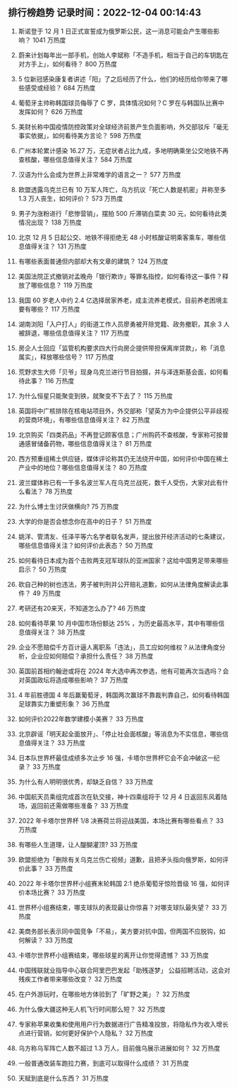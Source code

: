 
## 排行榜趋势 记录时间：2022-12-04 00:14:43
  
  1. 斯诺登于 12 月 1 日正式宣誓成为俄罗斯公民，这一消息可能会产生哪些影响？ 1041 万热度
    
  2. 蔚来计划每年出一部手机，创始人李斌称「不造手机，相当于自己的车钥匙在对方手上」，如何看待？ 800 万热度
    
  3. 5 位新冠感染康复者讲述「阳」了之后经历了什么，他们的经历给你带来了哪些感受或经验？ 684 万热度
    
  4. 葡萄牙主帅称韩国球员侮辱了 C 罗，具体情况如何？C 罗在与韩国队比赛中发挥如何？ 626 万热度
    
  5. 美财长称中国疫情防控政策对全球经济前景产生负面影响，外交部驳斥「毫无事实依据」，如何看待美方言论？ 598 万热度
    
  6. 广州本轮累计感染 16.27 万，无症状者占比九成，多地明确乘坐公交地铁不再查核酸，哪些信息值得关注？ 584 万热度
    
  7. 汉语为什么会成为世界上非常难学的语言之一？ 577 万热度
    
  8. 欧盟透露乌克兰已有 10 万军人阵亡，乌方抗议「死亡人数是机密」并称至多 1.3 万人丧生，如何评价？ 573 万热度
    
  9. 男子为涨粉进行「悲惨营销」，摆拍 500 斤滞销白菜卖 30 元，如何看待此类情况出现？ 138 万热度
    
  10. 北京 12 月 5 日起公交、地铁不得拒绝无 48 小时核酸证明乘客乘车，哪些信息值得关注？ 131 万热度
    
  11. 有哪些表面普通但内部却大有文章的建筑？ 124 万热度
    
  12. 美国法院正式撤销对孟晚舟「银行欺诈」等罪名指控，如何看待这一事件？释放了哪些信息？ 119 万热度
    
  13. 我国 60 岁老人中约 2.4 亿选择居家养老，成主流养老模式，目前养老困境主要有哪些？ 117 万热度
    
  14. 湖南浏阳「入户打人」的街道工作人员廖勇被开除党籍、政务撤职，其余 3 人被辞退，哪些信息值得关注？ 117 万热度
    
  15. 房企人士回应「监管机构要求四大行向房企提供带担保离岸贷款」，称「消息属实」，释放哪些信号？ 117 万热度
    
  16. 荒野求生大师「贝爷」现身乌克兰进行节目拍摄，并与泽连斯基会面，如何看待此事？ 116 万热度
    
  17. 为什么恒星只能聚变到铁，就聚变不下去了？ 115 万热度
    
  18. 英国将中广核排除在核电站项目外，外交部称「望英方为中企提供公平非歧视的营商环境」，有哪些信息值得关注？ 82 万热度
    
  19. 北京购买「四类药品」不再登记顾客信息；广州购药不查核酸，专家称可按普通感冒储备药物，哪些信息值得关注？ 81 万热度
    
  20. 西方预重组稀土供应链，媒体评论称其仍无法绕开中国，如何评价中国在稀土产业中的地位？哪些信息值得关注？ 80 万热度
    
  21. 波兰媒体称已有一千多名波兰军人在乌克兰战死，数千人受伤，大家对此有什么看法？ 78 万热度
    
  22. 为什么博士生讨厌做横向? 75 万热度
    
  23. 大学的你是否会想念你在高中的日子？ 51 万热度
    
  24. 姚洋、管清友、任泽平等六名学者联名发声，提出放开经济活动的七条建议，哪些信息值得关注？如何评价此表态？ 50 万热度
    
  25. 如何看待日本成为首个击败两支冠军球队的亚洲国家？这给中国男足带来哪些启示？ 50 万热度
    
  26. 砍自己种的树也违法，男子被判刑并公开赔礼道歉，如何从法律角度解读此事件？ 49 万热度
    
  27. 考研还有20来天，不知道怎么办了? 46 万热度
    
  28. 如何看待苹果 10 月中国市场份额达 25% ，为历史最高水平，其中有哪些信息值得关注？ 38 万热度
    
  29. 企业不愿赔偿千方百计逼人离职系「违法」，员工应如何维权？从法律角度分析，企业应如何赔偿？承担什么责任？ 38 万热度
    
  30. 英国前首相约翰逊或将在 2024 年大选中再次参选，他有可能再次当选吗？会对英国政坛将造成哪些影响？ 37 万热度
    
  31. 4 年前胜德国 4 年后赢葡萄牙，韩国两次赢球不靠裁判靠自己，如何看待韩国足球靠实力重塑形象？ 36 万热度
    
  32. 如何评价2022年数学建模小美赛？ 33 万热度
    
  33. 北京辟谣「明天起全面放开」、「停止社会面核酸」等消息为不实信息，哪些信息值得关注？ 33 万热度
    
  34. 日本队世界杯最佳成绩多次止步 16 强，卡塔尔世界杯它会不会冲破这一纪录？ 33 万热度
    
  35. 为什么有人明明很优秀，却缺乏自信？ 33 万热度
    
  36. 中国航天员乘组完成首次在轨交接，神十四乘组将于 12 月 4 日返回东风着陆场，返回前还需做哪些准备？ 33 万热度
    
  37. 2022 年卡塔尔世界杯 1/8 决赛荷兰将迎战美国，本场比赛有哪些看点？ 33 万热度
    
  38. 有哪些人生道理，让人醍醐灌顶? 33 万热度
    
  39. 欧盟拒绝为「删除有关乌克兰伤亡视频」道歉，且把矛头指向俄罗斯，如何评价此事？ 33 万热度
    
  40. 2022 年卡塔尔世界杯小组赛末轮韩国 2:1 绝杀葡萄牙惊险晋级 16 强，如何评价本场比赛？ 33 万热度
    
  41. 世界杯小组赛结束，哪支球队的表现最让你惊喜？对哪支球队最失望？ 33 万热度
    
  42. 美商务部长表示同中国竞争「不易」，美方要对抗中国，但两国不应脱钩，如何解读？ 33 万热度
    
  43. 卡塔尔世界杯小组赛结束，哪些球星的离开让你觉得遗憾？ 33 万热度
    
  44. 中国残联就业指导中心联合阿里巴巴发起「助残逐梦」 公益招聘活动，这会对残疾工作者带来哪些改变？ 32 万热度
    
  45. 在户外游玩时，在哪些地方体验到了「旷野之美」？ 32 万热度
    
  46. 为什么像大疆这种无人机飞行时间那么短？ 32 万热度
    
  47. 专家称苹果收集和使用用户行为数据进行广告精准投放，将隐私作为收入增长点进行营销，如何更好保护个人隐私？ 32 万热度
    
  48. 乌方称乌军阵亡人数不超过 1.3 万人，目前俄乌展示进展如何？ 32 万热度
    
  49. 一般普通改装车跑拉力赛，到底可以取得什么成绩？ 31 万热度
    
  50. 天赋到底是什么东西？ 31 万热度
    